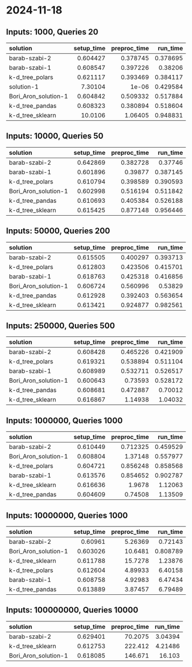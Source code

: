 # 2024-11-18

## Inputs: 1000, Queries 20

| solution             |   setup_time |   preproc_time |   run_time |
|:---------------------|-------------:|---------------:|-----------:|
| barab-szabi-2        |     0.604427 |       0.378745 |   0.378695 |
| barab-szabi-1        |     0.608547 |       0.397226 |   0.38206  |
| k-d_tree_polars      |     0.621117 |       0.393469 |   0.384117 |
| solution-1           |     7.30104  |       1e-06    |   0.429584 |
| Bori_Aron_solution-1 |     0.604842 |       0.509332 |   0.517884 |
| k-d_tree_pandas      |     0.608323 |       0.380894 |   0.518604 |
| k-d_tree_sklearn     |    10.0106   |       1.06405  |   0.948831 |

## Inputs: 10000, Queries 50

| solution             |   setup_time |   preproc_time |   run_time |
|:---------------------|-------------:|---------------:|-----------:|
| barab-szabi-2        |     0.642869 |       0.382728 |   0.37746  |
| barab-szabi-1        |     0.601896 |       0.39877  |   0.387145 |
| k-d_tree_polars      |     0.610794 |       0.398589 |   0.390593 |
| Bori_Aron_solution-1 |     0.602998 |       0.516194 |   0.511842 |
| k-d_tree_pandas      |     0.610693 |       0.405384 |   0.526188 |
| k-d_tree_sklearn     |     0.615425 |       0.877148 |   0.956446 |

## Inputs: 50000, Queries 200

| solution             |   setup_time |   preproc_time |   run_time |
|:---------------------|-------------:|---------------:|-----------:|
| barab-szabi-2        |     0.615505 |       0.400297 |   0.393713 |
| k-d_tree_polars      |     0.612803 |       0.423506 |   0.415701 |
| barab-szabi-1        |     0.618763 |       0.425318 |   0.416856 |
| Bori_Aron_solution-1 |     0.606724 |       0.560996 |   0.53829  |
| k-d_tree_pandas      |     0.612928 |       0.392403 |   0.563654 |
| k-d_tree_sklearn     |     0.613421 |       0.924877 |   0.982561 |

## Inputs: 250000, Queries 500

| solution             |   setup_time |   preproc_time |   run_time |
|:---------------------|-------------:|---------------:|-----------:|
| barab-szabi-2        |     0.608428 |       0.465226 |   0.421909 |
| k-d_tree_polars      |     0.619321 |       0.538894 |   0.511104 |
| barab-szabi-1        |     0.608989 |       0.532711 |   0.526517 |
| Bori_Aron_solution-1 |     0.600643 |       0.73593  |   0.528172 |
| k-d_tree_pandas      |     0.608681 |       0.472887 |   0.70012  |
| k-d_tree_sklearn     |     0.616867 |       1.14938  |   1.04032  |

## Inputs: 1000000, Queries 1000

| solution             |   setup_time |   preproc_time |   run_time |
|:---------------------|-------------:|---------------:|-----------:|
| barab-szabi-2        |     0.610449 |       0.712325 |   0.459529 |
| Bori_Aron_solution-1 |     0.608804 |       1.37148  |   0.557977 |
| k-d_tree_polars      |     0.604721 |       0.856248 |   0.858568 |
| barab-szabi-1        |     0.613576 |       0.854652 |   0.902787 |
| k-d_tree_sklearn     |     0.616636 |       1.9678   |   1.12063  |
| k-d_tree_pandas      |     0.604609 |       0.74508  |   1.13509  |

## Inputs: 10000000, Queries 1000

| solution             |   setup_time |   preproc_time |   run_time |
|:---------------------|-------------:|---------------:|-----------:|
| barab-szabi-2        |     0.60961  |        5.26369 |   0.72143  |
| Bori_Aron_solution-1 |     0.603026 |       10.6481  |   0.808789 |
| k-d_tree_sklearn     |     0.611788 |       15.7278  |   1.23876  |
| k-d_tree_polars      |     0.612604 |        4.89933 |   6.40158  |
| barab-szabi-1        |     0.608758 |        4.92983 |   6.47434  |
| k-d_tree_pandas      |     0.613889 |        3.87457 |   6.79489  |

## Inputs: 100000000, Queries 10000

| solution             |   setup_time |   preproc_time |   run_time |
|:---------------------|-------------:|---------------:|-----------:|
| barab-szabi-2        |     0.629401 |        70.2075 |    3.04394 |
| k-d_tree_sklearn     |     0.612753 |       222.412  |    4.21486 |
| Bori_Aron_solution-1 |     0.618085 |       146.671  |   16.103   |